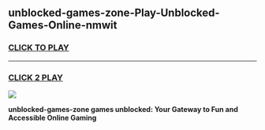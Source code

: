 
## unblocked-games-zone-Play-Unblocked-Games-Online-nmwit
<h3>
<a href="https://premium76.site?title=unblocked-games-zone&ref=24A">CLICK TO PLAY</a></h3>
<hr>

<h3>
<a href="https://premium76.site?title=unblocked-games-zone&ref=24A">CLICK 2 PLAY</a>
  
</h3>

<a href="https://premium76.site?title=unblocked-games-zone&ref=24A"><img src="https://clearcache.store/games.png"></a>


**unblocked-games-zone games unblocked: Your Gateway to Fun and Accessible Online Gaming**
